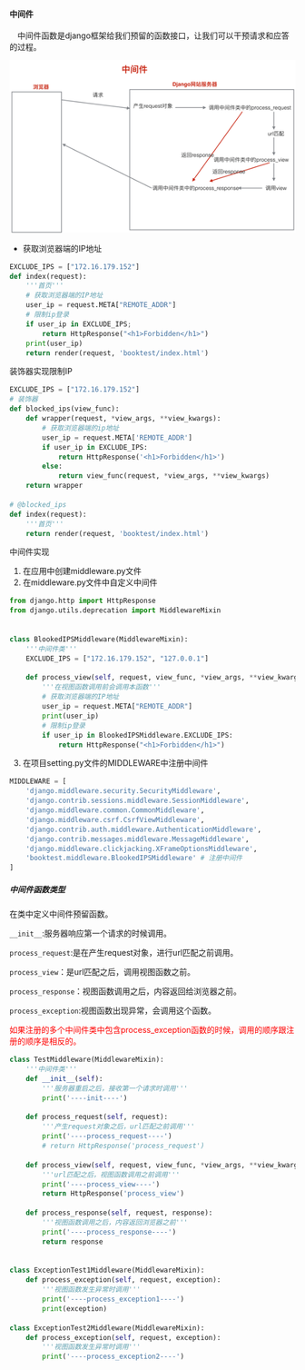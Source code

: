 #### 中间件

&emsp;中间件函数是django框架给我们预留的函数接口，让我们可以干预请求和应答的过程。  

![1591281807623](images\中间件.png)

* 获取浏览器端的IP地址

```python
EXCLUDE_IPS = ["172.16.179.152"]
def index(request):
    '''首页'''
    # 获取浏览器端的IP地址
    user_ip = request.META["REMOTE_ADDR"]
    # 限制ip登录
    if user_ip in EXCLUDE_IPS;
    	return HttpResponse("<h1>Forbidden</h1>")
    print(user_ip)
    return render(request, 'booktest/index.html')
```

装饰器实现限制IP

```python
EXCLUDE_IPS = ["172.16.179.152"]
# 装饰器
def blocked_ips(view_func):
    def wrapper(request, *view_args, **view_kwargs):
        # 获取浏览器端的ip地址
        user_ip = request.META['REMOTE_ADDR']
        if user_ip in EXCLUDE_IPS:
            return HttpResponse('<h1>Forbidden</h1>')
        else:
            return view_func(request, *view_args, **view_kwargs)
    return wrapper

# @blocked_ips
def index(request):
    '''首页'''
    return render(request, 'booktest/index.html')
```

中间件实现

1. 在应用中创建middleware.py文件
2. 在middleware.py文件中自定义中间件

```python
from django.http import HttpResponse
from django.utils.deprecation import MiddlewareMixin


class BlookedIPSMiddleware(MiddlewareMixin):
    '''中间件类'''
    EXCLUDE_IPS = ["172.16.179.152", "127.0.0.1"]

    def process_view(self, request, view_func, *view_args, **view_kwargs):
        '''在视图函数调用前会调用本函数'''
        # 获取浏览器端的IP地址
        user_ip = request.META["REMOTE_ADDR"]
        print(user_ip)
        # 限制ip登录
        if user_ip in BlookedIPSMiddleware.EXCLUDE_IPS:
            return HttpResponse("<h1>Forbidden</h1>")
```

3. 在项目setting.py文件的MIDDLEWARE中注册中间件

```python
MIDDLEWARE = [
    'django.middleware.security.SecurityMiddleware',
    'django.contrib.sessions.middleware.SessionMiddleware',
    'django.middleware.common.CommonMiddleware',
    'django.middleware.csrf.CsrfViewMiddleware',
    'django.contrib.auth.middleware.AuthenticationMiddleware',
    'django.contrib.messages.middleware.MessageMiddleware',
    'django.middleware.clickjacking.XFrameOptionsMiddleware',
    'booktest.middleware.BlookedIPSMiddleware' # 注册中间件
]
```

##### 中间件函数类型

在类中定义中间件预留函数。

`__init__`:服务器响应第一个请求的时候调用。

`process_request`:是在产生request对象，进行url匹配之前调用。

`process_view`：是url匹配之后，调用视图函数之前。

`process_response`：视图函数调用之后，内容返回给浏览器之前。

`process_exception`:视图函数出现异常，会调用这个函数。

<font color=red>如果注册的多个中间件类中包含process_exception函数的时候，调用的顺序跟注册的顺序是相反的。  </font>

```python
class TestMiddleware(MiddlewareMixin):
    '''中间件类'''
    def __init__(self):
        '''服务器重启之后，接收第一个请求时调用'''
        print('----init----')

    def process_request(self, request):
        '''产生request对象之后，url匹配之前调用'''
        print('----process_request----')
        # return HttpResponse('process_request')

    def process_view(self, request, view_func, *view_args, **view_kwargs):
        '''url匹配之后，视图函数调用之前调用'''
        print('----process_view----')
        return HttpResponse('process_view')

    def process_response(self, request, response):
        '''视图函数调用之后，内容返回浏览器之前'''
        print('----process_response----')
        return response


class ExceptionTest1Middleware(MiddlewareMixin):
    def process_exception(self, request, exception):
        '''视图函数发生异常时调用'''
        print('----process_exception1----')
        print(exception)

class ExceptionTest2Middleware(MiddlewareMixin):
    def process_exception(self, request, exception):
        '''视图函数发生异常时调用'''
        print('----process_exception2----')
```

### 